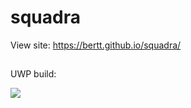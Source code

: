 # squadra

View site: https://bertt.github.io/squadra/

##

UWP build:

<img src = "https://build.appcenter.ms/v0.1/apps/cf31ea78-954d-4e04-b244-e7c7771b9f3f/branches/master/badge"/></img>
